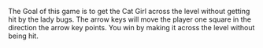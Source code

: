 The Goal of this game is to get the Cat Girl across the level without getting hit by the lady bugs. The arrow keys will move the player one square in the direction the arrow key points. You win by making it across the level without being hit.
